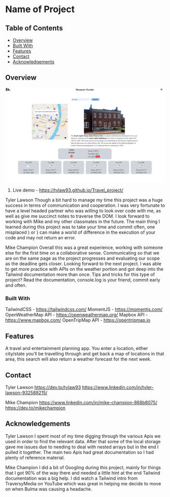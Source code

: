 # Name of Project

## Table of Contents

- [Overview](#overview)
- [Built With](#built-with)
- [Features](#features)
- [Contact](#contact)
- [Acknowledgements](#acknowledgements)

## Overview

![rravel application demo 1](./assets/img/museum_hunter_demo.png)

<!--
Describe your overall experience in a couple of sentences.
List a few specific technical things that you learned or improved on.
Share any other tips or guidance for others attempting this or something similar. -->

1. Live demo - https://tylaw93.github.io/Travel_project/

Tyler Lawson
Though a bit hard to manage my time this project was a huge success in terms of communication and cooperation. I was very fortunate to have a level headed partner who was willing to look over code with me, as well as give me succinct notes to traverse the DOM. I look forward to working with Mike and my other classmates in the future.
The main thing I learned during this project was to take your time and commit often, one misplaced ) or } can make a world of difference in the execution of your code and may not return an error.

Mike Champion
Overall this was a great experience, working with someone else for the first time on a collaborative sense. Communicating so that we are on the same page as the project progresses and evaluating our scope as the deadline gets closer. Looking forward to the next project.
I was able to get more practice with APIs on the weather portion and got deep into the Tailwind documentation more than once.
Tips and tricks for this type of project? Read the documentation, console.log is your friend, commit early and often.

### Built With

TailwindCSS - https://tailwindcss.com/
MomentJS - https://momentjs.com/
OpenWeatherMap API - https://openweathermap.org/
Mapbox API - https://www.mapbox.com/
OpenTripMap API - https://opentripmap.io

## Features

A travel and entertainment planning app. You enter a location, either city/state you’ll be travelling through and get back a map of locations in that area, this search will also return a weather forecast for the next week.

## Contact

<!-- TODO: Include icons and links to your RELEVANT, PROFESSIONAL 'DEV-ORIENTED' social media. LinkedIn and dev.to are minimum. -->

Tyler Lawson
https://dev.to/tylaw93
https://www.linkedin.com/in/tyler-lawson-932589215/

Mike Champion
https://www.linkedin.com/in/mike-champion-868b8075/
https://dev.to/mikechampion

## Acknowledgements

<!-- TODO: List any blog posts, tutorials or plugins that you may have used to complete the project. Only list those that had a significant impact. Obviously, we all 'Google' stuff while working on our things, but maybe something in particular stood out as a 'major contributor' to your skill set for this project. -->

Tyler Lawson
I spent most of my time digging through the various Apis we used in order to find the relevant  data. After that some of the local storage gave me issues due to needing to deal with nested arrays but in the end I pulled it together. The main two Apis had great documentation so I had plenty of reference material.

Mike Champion
I did a bit of Googling during this project, mainly for things that I got 90% of the way there and needed a little hint at the end Tailwind documentation was a big help. I did watch a Tailwind intro from TraversyMedia on YouTube which was great in helping me decide to move on when Bulma was causing a headache.
